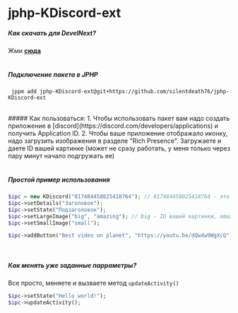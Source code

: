 # jphp-KDiscord-ext

##### Как скачать для DevelNext?
Жми **[сюда](https://github.com/silentdeath76/jphp-KDiscord-ext/releases/latest)**
<br>
<br>
##### Подключение пакета в JPHP
```
 jppm add jphp-KDiscord-ext@git+https://github.com/silentdeath76/jphp-KDiscord-ext
```
<br>
##### Как пользоваться:
1. Чтобы использовать пакет вам надо создать приложение в [discord](https://discord.com/developers/applications) и получить Application ID.
2. Чтобы ваше приложение отображало иконку, надо загрузить изображения в разделе "Rich Presence". Загружаете и даете ID вашей картинке (может не сразу работать, у меня только через пару минут начало подгружать ее)

<br>
<br>

##### Простой пример использования
```php
$ipc = new KDiscord("817484458025418764"); // 817484458025418764 - это APPLICATION ID
$ipc->setDetails("Заголовок");
$ipc->setState("Подзаголовок");
$ipc->setLargeImage("big", "amazing"); // big - ID вашей картинки, amazing - подсказка при наведении на нее
$ipc->setSmallImage("small");

$ipc->addButton("Best video on planet", "https://youtu.be/dQw4w9WgXcQ");
```
<br>

##### Как менять уже заданные парраметры?
Все просто, меняете и вызваете метод `updateActivity()`

```php
$ipc->setState("Hello world!");
$ipc->updateActivity();
```